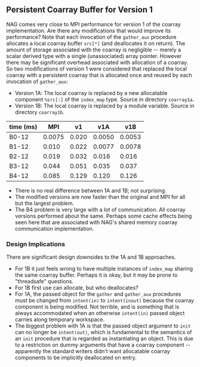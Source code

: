 ## Persistent Coarray Buffer for Version 1

NAG comes very close to MPI performance for version 1 of the coarray
implementation. Are there any modifications that would improve its
performance? Note that each invocation of the `gather_aux` procedure
allocates a local coarray buffer `src[*]` (and deallocates it on return).
The amount of storage associated with the coarray is negligible -- merely
a scalar derived type with a single (unassociated) array pointer.
However there may be significant overhead associated with allocation
of a coarray. So two modifications of version 1 were considered that
replaced the local coarray with a persistent coarray that is allocated
once and reused by each invocation of `gather_aux`:
* Version 1A: The local coarray is replaced by a new allocatable component
  `%src[:]` of the `index_map` type. Source in directory `coarray1a`.
* Version 1B: The local coarray is replaced by a module variable.
  Source in directory `coarray1b`.


 time (ms)  |    MPI  |   v1  |  v1A   |  v1B   |
------|---------|-------|--------|--------|
B0-12 |  0.0075 | 0.020 | 0.0050 | 0.0053 |
B1-12 |  0.010  | 0.022 | 0.0077 | 0.0078 |
B2-12 |  0.019  | 0.032 | 0.016  | 0.016  |
B3-12 |  0.044  | 0.051 | 0.035  | 0.037  |
B4-12 |  0.085  | 0.129 | 0.120  | 0.126  |

* There is no real difference between 1A and 1B; not surprising.
* The modified versions are now faster than the original and MPI
  for all but the largest problem.
* The B4 problem is very large with a lot of communication. All
  coarray versions performed about the same. Perhaps some cache effects
  being seen here that are associated with NAG's shared memory coarray
  communication implementation.

### Design Implications

There are significant design downsides to the 1A and 1B approaches.

* For 1B it just feels wrong to have multiple instances of `index_map`
  sharing the same coarray buffer. Perhaps it is okay, but it may be
  prone to "threadsafe" questions.
* For 1B first use can allocate, but who deallocates?
* For 1A, the passed object for the `gather` and `gather_aux` procedures
  must be changed from `intent(in)` to `intent(inout)` because the coarray
  component is being modified. Not terrible, and is something that is always
  accommodated when an otherwise `intent(in)` passed object carries along
  temporary workspace.
* The biggest problem with 1A is that the passed object argument to `init`
  can no longer be `intent(out)`, which is fundamental to the semantics of
  an `init` procedure that is regarded as instantiating an object. This is
  due to a restriction on dummy arguments that have a coarray component --
  apparently the standard writers didn't want allocatable coarray components
  to be implicitly deallocated on entry.
